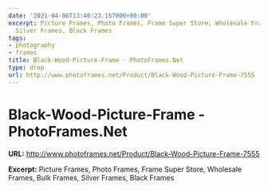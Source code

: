 ```yaml
---
date: '2021-04-06T13:40:23.157000+00:00'
excerpt: Picture Frames, Photo Frames, Frame Super Store, Wholesale Frames, Bulk Frames,
  Silver Frames, Black Frames
tags:
- photography
- frames
title: Black-Wood-Picture-Frame - PhotoFrames.Net
type: drop
url: http://www.photoframes.net/Product/Black-Wood-Picture-Frame-7555
---
```


# Black-Wood-Picture-Frame - PhotoFrames.Net

**URL:** http://www.photoframes.net/Product/Black-Wood-Picture-Frame-7555

**Excerpt:** Picture Frames, Photo Frames, Frame Super Store, Wholesale Frames, Bulk Frames, Silver Frames, Black Frames
